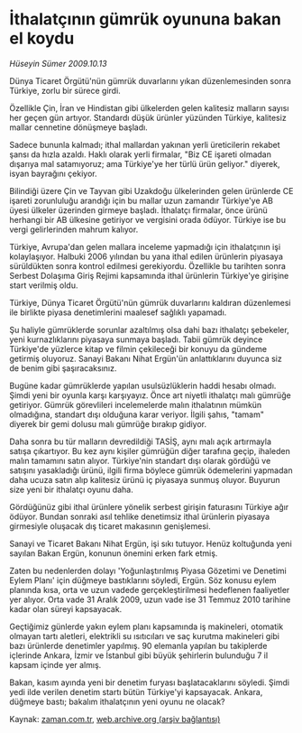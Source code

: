 # İthalatçının gümrük oyununa bakan el koydu

*Hüseyin Sümer 2009.10.13*

<tr><td class="metin" colspan="2" style="padding-top: 20px; padding-left: 5px; ">Dünya Ticaret Örgütü'nün gümrük duvarlarını yıkan düzenlemesinden sonra Türkiye, zorlu bir sürece girdi.</td></tr><tr><td class="metin" colspan="2" style="padding-top: 20px; padding-left: 5px; "><p>Özellikle Çin, İran ve Hindistan gibi ülkelerden gelen kalitesiz malların sayısı her geçen gün artıyor. Standardı düşük ürünler yüzünden Türkiye, kalitesiz mallar cennetine dönüşmeye başladı.
<p> Sadece bununla kalmadı; ithal mallardan yakınan yerli üreticilerin rekabet şansı da hızla azaldı. Haklı olarak yerli firmalar, "Biz CE işareti olmadan dışarıya mal satamıyoruz; ama Türkiye'ye her türlü ürün geliyor." diyerek, isyan bayrağını çekiyor.
<p>Bilindiği üzere Çin ve Tayvan gibi Uzakdoğu ülkelerinden gelen ürünlerde CE işareti zorunluluğu arandığı için bu mallar uzun zamandır Türkiye'ye AB üyesi ülkeler üzerinden girmeye başladı. İthalatçı firmalar, önce ürünü herhangi bir AB ülkesine getiriyor ve vergisini orada ödüyor. Türkiye ise bu vergi gelirlerinden mahrum kalıyor.
<p>Türkiye, Avrupa'dan gelen mallara inceleme yapmadığı için ithalatçının işi kolaylaşıyor. Halbuki 2006 yılından bu yana ithal edilen ürünlerin piyasaya sürüldükten sonra kontrol edilmesi gerekiyordu. Özellikle bu tarihten sonra Serbest Dolaşıma Giriş Rejimi kapsamında ithal ürünlerin Türkiye'ye girişine start verilmiş oldu.
<p>Türkiye, Dünya Ticaret Örgütü'nün gümrük duvarlarını kaldıran düzenlemesi ile birlikte piyasa denetimlerini maalesef sağlıklı yapamadı.
<p>Şu haliyle gümrüklerde sorunlar azaltılmış olsa dahi bazı ithalatçı şebekeler, yeni kurnazlıklarını piyasaya sunmaya başladı. Tabii gümrük deyince Türkiye'de yüzlerce kitap ve filmin çekileceği bir konuyu da gündeme getirmiş oluyoruz. Sanayi Bakanı Nihat Ergün'ün anlattıklarını duyunca siz de benim gibi şaşıracaksınız.
<p>Bugüne kadar gümrüklerde yapılan usulsüzlüklerin haddi hesabı olmadı. Şimdi yeni bir oyunla karşı karşıyayız. Önce art niyetli ithalatçı malı gümrüğe getiriyor. Gümrük görevlileri incelemelerde malın ithalatının mümkün olmadığına, standart dışı olduğuna karar veriyor. İlgili şahıs, "tamam" diyerek bir gemi dolusu malı gümrüğe bırakıp gidiyor.
<p>Daha sonra bu tür malların devredildiği TASİŞ, aynı malı açık artırmayla satışa çıkartıyor. Bu kez aynı kişiler gümrüğün diğer tarafına geçip, ihaleden malın tamamını satın alıyor. Türkiye'nin standart dışı olarak gördüğü ve satışını yasakladığı ürünü, ilgili firma böylece gümrük ödemelerini yapmadan daha ucuza satın alıp kalitesiz ürünü iç piyasaya sunmuş oluyor. Buyurun size yeni bir ithalatçı oyunu daha.
<p>Gördüğünüz gibi ithal ürünlere yönelik serbest girişin faturasını Türkiye ağır ödüyor. Bundan sonraki asıl tehlike denetimsiz ithal ürünlerin piyasaya girmesiyle oluşacak dış ticaret makasının genişlemesi.
<p>Sanayi ve Ticaret Bakanı Nihat Ergün, işi sıkı tutuyor. Henüz koltuğunda yeni sayılan Bakan Ergün, konunun önemini erken fark etmiş.
<p>Zaten bu nedenlerden dolayı 'Yoğunlaştırılmış Piyasa Gözetimi ve Denetimi Eylem Planı' için düğmeye bastıklarını söyledi, Ergün. Söz konusu eylem planında kısa, orta ve uzun vadede gerçekleştirilmesi hedeflenen faaliyetler yer alıyor. Orta vade 31 Aralık 2009, uzun vade ise 31 Temmuz 2010 tarihine kadar olan süreyi kapsayacak.
<p>Geçtiğimiz günlerde yakın eylem planı kapsamında iş makineleri, otomatik olmayan tartı aletleri, elektrikli su ısıtıcıları ve saç kurutma makineleri gibi bazı ürünlerde denetimler yapılmış. 90 elemanla yapılan bu takiplerde içlerinde Ankara, İzmir ve İstanbul gibi büyük şehirlerin bulunduğu 7 il kapsam içinde yer almış.
<p>Bakan, kasım ayında yeni bir denetim furyası başlatacaklarını söyledi. Şimdi yedi ilde verilen denetim startı bütün Türkiye'yi kapsayacak. Ankara, düğmeye bastı; bakalım ithalatçının yeni oyunu ne olacak?<br/></p></p></p></p></p></p></p></p></p></p></p></p></p></td></tr>

Kaynak: [zaman.com.tr](http://zaman.com.tr/yazar.do?yazino=902684), [web.archive.org (arşiv bağlantısı)](http://web.archive.org/web/20100107123430/http://www.zaman.com.tr:80/yazar.do?yazino=902684)
